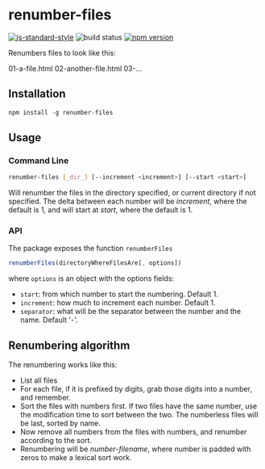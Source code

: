 # renumber-files

[![js-standard-style](https://cdn.rawgit.com/feross/standard/master/badge.svg)](http://standardjs.com)
![build status](https://travis-ci.org/CreateBootcamp/renumber-files.svg?branch=master)
[![npm version](https://badge.fury.io/js/renumber-files.svg)](https://badge.fury.io/js/renumber-files)

Renumbers files to look like this:

01-a-file.html
02-another-file.html
03-...

## Installation

```js
npm install -g renumber-files
```

## Usage

### Command Line

```bash
renumber-files [_dir_] [--increment <increment>] [--start <start>]
```

Will renumber the files in the directory specified, or current directory if not specified.
The delta between each number will be _increment_, where the default is 1,
and will start at _start_, where the default is 1.

### API

The package exposes the function `renumberFiles`

```javascript
renumberFiles(directoryWhereFilesAre[, options])
```

where `options` is an object with the options fields:

* `start`: from which number to start the numbering. Default 1.
* `increment`: how much to increment each number. Default 1.
* `separator`: what will be the separator between the number and the name. Default '-'.

## Renumbering algorithm

The renumbering works like this:

* List all files
* For each file, if it is prefixed by digits,
  grab those digits into a number, and remember.
* Sort the files with numbers first.
  If two files have the same number,
  use the modification time to sort between the two.
  The numberless files will be last, sorted by name.
* Now remove all numbers from the files with numbers, and renumber according to the sort.
* Renumbering will be _number_-_filename_, where number is padded with zeros to make a lexical sort work.

